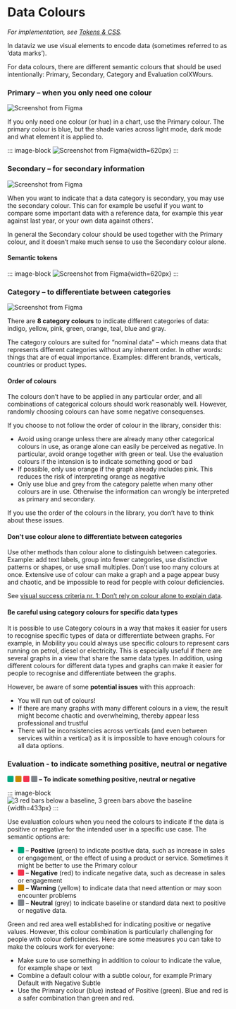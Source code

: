 # Data Colours

*For implementation, see [Tokens & CSS](/foundations/data-visualization/tokens/introduction/).*

In dataviz we use visual elements to encode data (sometimes referred to as ‘data marks’). 

For data colours, there are different semantic colours that should be used intentionally: Primary, Secondary, Category and Evaluation colXWours.

### Primary – when you only need one colour

<!-- <span style="display: inline-block; width: 18px; height: 18px; background-color: #1087de; border-radius: 2px; vertical-align: -1px;"></span>  -->

![Screenshot from Figma](/foundations/dataviz/color-primary.png)

If you only need one colour (or hue) in a chart, use the Primary colour. The primary colour is blue, but the shade varies across light mode, dark mode and what element it is applied to.


::: image-block
![Screenshot from Figma](/foundations/dataviz/colourlist-primarycolours.png){width=620px}
:::

### Secondary – for secondary information

<!-- <span style="display: inline-block; width: 18px; height: 18px; background-color: #919499; border-radius: 2px; vertical-align: -1px;"></span> -->  

![Screenshot from Figma](/foundations/dataviz/color-primary-and-secondary.png)


When you want to indicate that a data category is secondary, you may use the secondary colour. This can for example be useful if you want to compare some important data with a reference data, for example this year against last year, or your own data against others’. 

In general the Secondary colour should be used together with the Primary colour, and it doesn’t make much sense to use the Secondary colour alone.



#### Semantic tokens

::: image-block
![Screenshot from Figma](/foundations/dataviz/colourlist-secondarycolours.png){width=620px}
:::


### Category – to differentiate between categories

<!-- <span style="display: inline-block; width: 18px; height: 18px; background-color: #795af4; border-radius: 2px; vertical-align: -1px;"></span> <span style="display: inline-block; width: 18px; height: 18px; background-color: #c88800; border-radius: 2px; vertical-align: -1px;"></span> <span style="display: inline-block; width: 18px; height: 18px; background-color: #eb5ec7; border-radius: 2px; vertical-align: -1px;"></span> <span style="display: inline-block; width: 18px; height: 18px; background-color: #00a881; border-radius: 2px; vertical-align: -1px;"></span> <span style="display: inline-block; width: 18px; height: 18px; background-color: #e84c23; border-radius: 2px; vertical-align: -1px;"></span> <span style="display: inline-block; width: 18px; height: 18px; background-color: #19818f; border-radius: 2px; vertical-align: -1px;"></span> <span style="display: inline-block; width: 18px; height: 18px; background-color: #2b97ef; border-radius: 2px; vertical-align: -1px;"></span> <span style="display: inline-block; width: 18px; height: 18px; background-color: #919499; border-radius: 2px; vertical-align: -1px;"></span>  
 -->

![Screenshot from Figma](/foundations/dataviz/color-category.png)

There are **8 category colours** to indicate different categories of data: indigo, yellow, pink, green, orange, teal, blue and gray.

The category colours are suited for “nominal data” – which means data that represents different categories without any inherent order. In other words: things that are of equal importance. Examples: different brands, verticals, countries or product types.

#### Order of colours

The colours don’t have to be applied in any particular order, and all combinations of categorical colours should work reasonably well. However, randomly choosing colours can have some negative consequenses. 

If you choose to not follow the order of colour in the library, consider this:
- Avoid using orange unless there are already many other categorical colours in use, as orange alone can easily be perceived as negative. In particular, avoid orange together with green or teal. Use the evaluation colours if the intension is to indicate something good or bad
- If possible, only use orange if the graph already includes pink. This reduces the risk of interpreting orange as negative
- Only use blue and grey from the category palette when many other colours are in use. Otherwise the information can wrongly be interpreted as primary and secondary.

If you use the order of the colours in the library, you don’t have to think about these issues.

#### Don't use colour alone to differentiate between categories

<do-dont>
  <do imgurl="/docs/foundations/dataviz/category-do.png" imgalt="..." >
    Use other methods than colour alone to distinguish between categories. Example: add text labels, group into fewer categories, use distinctive patterns or shapes, or use small multiples. 
  </do>
  <do not imgurl="/docs/foundations/dataviz/category-dont.png" imgalt="...">
    Don’t use too many colours at once. Extensive use of colour can make a graph and a page appear busy and chaotic, and be impossible to read for people with colour deficiencies.  
  </do>
</do-dont>

See [visual success criteria nr. 1: Don’t rely on colour alone to explain data](/foundations/data-visualization/success-criteria/).

#### Be careful using category colours for specific data types
It is possible to use Category colours in a way that makes it easier for users to recognise specific types of data or differentiate between graphs. For example, in Mobility you could always use specific colours to represent cars running on petrol, diesel or electricity. This is especially useful if there are several graphs in a view that share the same data types. In addition, using different colours for different data types and graphs can make it easier for people to recognise and differentiate between the graphs.

However, be aware of some **potential issues** with this approach:
- You will run out of colours!
- If there are many graphs with many different colours in a view, the result might become chaotic and overwhelming, thereby appear less professional and trustful
- There will be inconsistencies across verticals (and even between services within a vertical) as it is impossible to have enough colours for all data options.


### Evaluation - to indicate something positive, neutral or negative

<span style="display: inline-block; width: 14px; height: 14px; background-color: #00a881; border-radius: 2px; vertical-align: -1px;"></span> <span style="display: inline-block; width: 14px; height: 14px; background-color: #c88800; border-radius: 2px; vertical-align: -1px;"></span> <span style="display: inline-block; width: 14px; height: 14px; background-color: #f2334e; border-radius: 2px; vertical-align: -1px;"></span> <span style="display: inline-block; width: 14px; height: 14px; background-color: #81858c; border-radius: 2px; vertical-align: -1px;"></span> **– To indicate something positive, neutral or negative** 

::: image-block
![3 red bars below a baseline, 3 green bars above the baseline](/foundations/dataviz/evaluation.png){width=433px}
:::

Use evaluation colours when you need the colours to indicate if the data is positive or negative for the intended user in a specific use case. The semantic options are:
- <span style="display: inline-block; width: 14px; height: 14px; background-color: #00a881; border-radius: 2px; vertical-align: -1px;"></span> – **Positive** (green) to indicate positive data, such as increase in sales or engagement, or the effect of using a product or service. Sometimes it might be better to use the Primary colour
- <span style="display: inline-block; width: 14px; height: 14px; background-color: #f2334e; border-radius: 2px; vertical-align: -1px;"></span> – **Negative** (red) to indicate negative data, such as decrease in sales or engagement
- <span style="display: inline-block; width: 14px; height: 14px; background-color: #c88800; border-radius: 2px; vertical-align: -1px;"></span> – **Warning** (yellow) to indicate data that need attention or may soon encounter problems
- <span style="display: inline-block; width: 14px; height: 14px; background-color: #81858c; border-radius: 2px; vertical-align: -1px;"></span> – **Neutral** (grey) to indicate baseline or standard data next to positive or negative data.

Green and red area well established for indicating positive or negative values. However, this colour combination is particularly challenging for people with colour deficiencies. Here are some measures you can take to make the colours work for everyone:
- Make sure to use something in addition to colour to indicate the value, for example shape or text
- Combine a default colour with a subtle colour, for example Primary Default with Negative Subtle
- Use the Primary colour (blue) instead of Positive (green). Blue and red is a safer combination than green and red.
